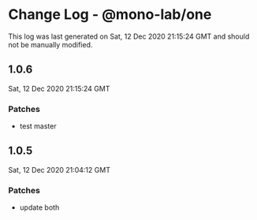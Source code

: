 # Change Log - @mono-lab/one

This log was last generated on Sat, 12 Dec 2020 21:15:24 GMT and should not be manually modified.

## 1.0.6
Sat, 12 Dec 2020 21:15:24 GMT

### Patches

- test master

## 1.0.5
Sat, 12 Dec 2020 21:04:12 GMT

### Patches

- update both

